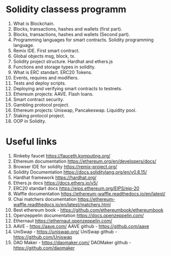 # Solidity classess programm

1. What is Blockchain.
2. Blocks, transactions, hashes and wallets (first part).
3. Blocks, transactions, hashes and wallets (Second part).
4. Programming languages for smart contracts. Solidity programming language.
5. Remix IDE. First smart contract.
6. Global objects msg, block, tx.
7. Solidity project structure. Hardhat and ethers.js
8. Functions and storage types in solidity.
9. What is ERC standart. ERC20 Tokens.
10. Events, requires and modifiers.
11. Tests and deploy scripts.
12. Deploying and verifying smart contracts to testnets.
13. Ethereum projects: AAVE. Flash loans.
14. Smart contract security.
15. Gambling protocol project.
16. Ethereum projects: Uniswap, Pancakeswap. Liquidity pool.
17. Staking protocol project.
18. OOP in Solidity.



# Useful links
1. Rinkeby faucet https://fauceth.komputing.org/
2. Ethereum documentation https://ethereum.org/en/developers/docs/
3. Browser IDE for solidity https://remix-project.org/
4. Solidity Documentation https://docs.soliditylang.org/en/v0.8.15/
5. Hardhat framework https://hardhat.org/
6. Ethers.js docs https://docs.ethers.io/v5/
7. ERC20 standart docs https://eips.ethereum.org/EIPS/eip-20
8. Waffle documentation https://ethereum-waffle.readthedocs.io/en/latest/
9. Chai matchers documentation https://ethereum-waffle.readthedocs.io/en/latest/matchers.html
10. Best ethereum book - https://github.com/ethereumbook/ethereumbook
11. Openzeppelin documentation https://docs.openzeppelin.com/
12. Ethernaut https://ethernaut.openzeppelin.com/
13. AAVE - https://aave.com/ AAVE github - https://github.com/aave
14. UniSwap - https://uniswap.org/ UniSwap github - https://github.com/Uniswap
15. DAO Maker - https://daomaker.com/ DAOMaker github - https://github.com/daomaker

